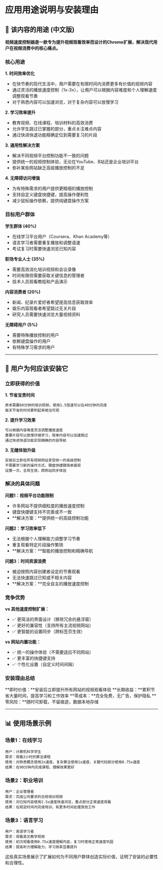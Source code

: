 # 应用用途说明与安装理由

## 🎯 该内容的用途 (中文版)

**视频速度控制器是一款专为提升视频观看效率而设计的Chrome扩展，解决现代用户在视频消费中的核心痛点。**

### 核心用途

**1. 时间效率优化**
- 在快节奏的现代生活中，用户需要在有限时间内消费更多有价值的视频内容
- 通过灵活的播放速度控制（1x-3x），让用户可以根据内容难度和个人理解速度调整观看节奏
- 对于熟悉内容可以加速浏览，对于复杂内容可以放慢学习

**2. 学习效率提升**
- 教育视频、在线课程、培训材料的高效消费
- 允许学生跳过已掌握的部分，重点关注难点内容
- 通过快进快退功能精确定位到需要复习的片段

**3. 通用性解决方案**
- 解决不同视频平台控制功能不一致的问题
- 提供统一的视频控制体验，无论在YouTube、B站还是企业培训平台
- 弥补某些网站缺乏高级播放控制的不足

**4. 无障碍访问增强**
- 为有特殊需求的用户提供更精细的播放控制
- 支持自定义键盘快捷键，提高操作便利性
- 减少鼠标操作依赖，提供纯键盘操作方案

### 目标用户群体

**学生群体 (40%)**
- 在线学习平台用户（Coursera、Khan Academy等）
- 语言学习者需要重复播放和调整语速
- 考试复习时需要快速浏览已知内容

**职场专业人士 (35%)**
- 需要高效消化培训视频和会议录像
- 时间有限但需要获取关键信息的管理者
- 技术人员观看教程和产品演示

**内容消费者 (20%)**
- 新闻、纪录片爱好者希望提高信息获取效率
- 娱乐内容观看者希望跳过无关片段
- 研究人员需要快速浏览大量视频资料

**无障碍用户 (5%)**
- 需要特殊播放控制的用户
- 依赖键盘操作的用户
- 有特殊学习需求的用户

---

## 🚀 用户为何应该安装它

### 立即获得的价值

**1. 节省宝贵时间**
```
原本需要60分钟的培训视频，使用1.5倍速可以在40分钟内完成
每天节省的时间累积起来相当可观
```

**2. 提升学习效果**
```
可以根据内容难度灵活调整播放速度
重要片段可以放慢仔细学习，简单内容可以加速跳过
通过快进快退功能实现精确的内容导航
```

**3. 无缝体验升级**
```
安装后立即在所有视频网站享受统一的高级控制
不需要学习新的操作方式，键盘快捷键简单直观
设置一次，全局生效，跨网站同步体验
```

### 解决的具体问题

**问题1：视频平台功能限制**
- 许多网站不提供细粒度的播放速度控制
- 键盘快捷键支持不完善或不一致
- **解决方案：**提供统一的高级控制功能

**问题2：学习效率低下**
- 无法根据个人理解能力调整学习节奏
- 重复观看特定片段操作繁琐
- **解决方案：**智能的播放控制和精确导航

**问题3：时间资源浪费**
- 被迫按照内容创建者设定的节奏观看
- 无法快速跳过已知或不相关内容
- **解决方案：**完全自主的播放速度控制

### 竞争优势

**vs 其他速度控制扩展：**
- ✅ 更简洁的界面设计（移除冗余的悬浮窗）
- ✅ 更好的兼容性（支持所有主流视频网站）
- ✅ 更智能的设置同步（跨标签页生效）

**vs 网站内置功能：**
- ✅ 统一的操作体验（不需要适应不同网站）
- ✅ 更丰富的快捷键支持
- ✅ 个性化设置（自定义时间间隔）

### 安装理由总结

**即时价值：**安装后立即提升所有网站的视频观看体验
**长期收益：**累积节省大量时间，提高学习和工作效率
**零成本：**完全免费，无广告，保护隐私
**零风险：**随时可卸载，不留痕迹，数据本地存储

---

## 📊 使用场景示例

### 场景1：在线学习
```
用户：计算机科学学生
需求：观看2小时的算法课程
使用：对熟悉概念使用2x速度，复杂算法使用1x速度，关键代码部分使用0.75x速度
结果：在90分钟内完成课程，理解效果更好
```

### 场景2：职业培训
```
用户：企业管理者
需求：完成公司要求的合规培训视频
使用：对已知内容使用2.5x速度快速浏览，重点部分正常速度观看
结果：在规定时间内完成培训，有更多时间处理其他工作
```

### 场景3：语言学习
```
用户：英语学习者
需求：观看英文教学视频
使用：初次观看使用0.75x速度理解内容，复习时使用正常速度巩固
结果：提高听力理解能力，学习效率显著提升
```

这些真实场景展示了扩展如何为不同用户群体创造实际价值，证明了安装的必要性和合理性。